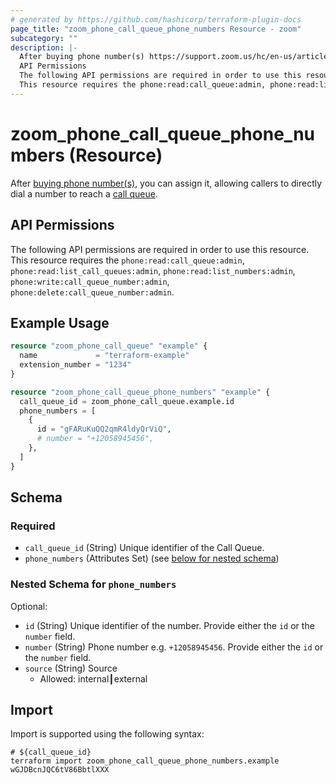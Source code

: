 ```yaml
---
# generated by https://github.com/hashicorp/terraform-plugin-docs
page_title: "zoom_phone_call_queue_phone_numbers Resource - zoom"
subcategory: ""
description: |-
  After buying phone number(s) https://support.zoom.us/hc/en-us/articles/360020808292#h_007ec8c2-0914-4265-8351-96ab23efa3ad, you can assign it, allowing callers to directly dial a number to reach a call queue https://support.zoom.us/hc/en-us/articles/360021524831-Managing-Call-Queues.
  API Permissions
  The following API permissions are required in order to use this resource.
  This resource requires the phone:read:call_queue:admin, phone:read:list_call_queues:admin, phone:read:list_numbers:admin, phone:write:call_queue_number:admin, phone:delete:call_queue_number:admin.
---
```


# zoom_phone_call_queue_phone_numbers (Resource)

After [buying phone number(s)](https://support.zoom.us/hc/en-us/articles/360020808292#h_007ec8c2-0914-4265-8351-96ab23efa3ad), you can assign it, allowing callers to directly dial a number to reach a [call queue](https://support.zoom.us/hc/en-us/articles/360021524831-Managing-Call-Queues).

## API Permissions
The following API permissions are required in order to use this resource.
This resource requires the `phone:read:call_queue:admin`, `phone:read:list_call_queues:admin`, `phone:read:list_numbers:admin`, `phone:write:call_queue_number:admin`, `phone:delete:call_queue_number:admin`.

## Example Usage

```terraform
resource "zoom_phone_call_queue" "example" {
  name             = "terraform-example"
  extension_number = "1234"
}

resource "zoom_phone_call_queue_phone_numbers" "example" {
  call_queue_id = zoom_phone_call_queue.example.id
  phone_numbers = [
    {
      id = "gFARuKuQQ2qmR4ldyQrViQ",
      # number = "+12058945456",
    },
  ]
}
```

<!-- schema generated by tfplugindocs -->
## Schema

### Required

- `call_queue_id` (String) Unique identifier of the Call Queue.
- `phone_numbers` (Attributes Set) (see [below for nested schema](#nestedatt--phone_numbers))

<a id="nestedatt--phone_numbers"></a>
### Nested Schema for `phone_numbers`

Optional:

- `id` (String) Unique identifier of the number. Provide either the `id` or the `number` field.
- `number` (String) Phone number e.g. `+12058945456`. Provide either the `id` or the `number` field.
- `source` (String) Source
  - Allowed: internal┃external

## Import

Import is supported using the following syntax:

```shell
# ${call_queue_id}
terraform import zoom_phone_call_queue_phone_numbers.example wGJDBcnJQC6tV86BbtlXXX
```

